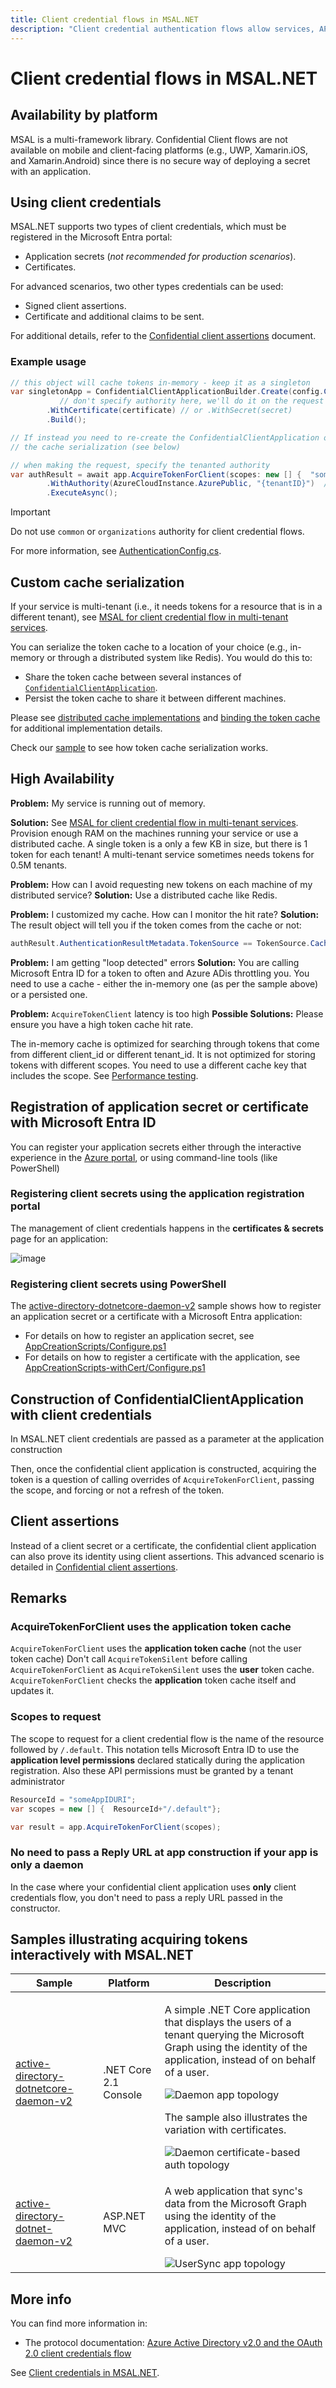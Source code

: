 ```yaml
---
title: Client credential flows in MSAL.NET
description: "Client credential authentication flows allow services, APIs, and daemon applications to acquire a token without direct user interaction."
---
```


# Client credential flows in MSAL.NET

## Availability by platform

MSAL is a multi-framework library. Confidential Client flows are not available on mobile and client-facing platforms (e.g., UWP, Xamarin.iOS, and Xamarin.Android) since there is no secure way of deploying a secret with an application.

## Using client credentials

MSAL.NET supports two types of client credentials, which must be registered in the Microsoft Entra portal:

- Application secrets (_not recommended for production scenarios_).
- Certificates.

For advanced scenarios, two other types credentials can be used:

- Signed client assertions.
- Certificate and additional claims to be sent.

For additional details, refer to the [Confidential client assertions](/azure/active-directory/develop/msal-net-client-assertions) document.

### Example usage

```csharp
// this object will cache tokens in-memory - keep it as a singleton
var singletonApp = ConfidentialClientApplicationBuilder.Create(config.ClientId)
           // don't specify authority here, we'll do it on the request 
        .WithCertificate(certificate) // or .WithSecret(secret)
        .Build();

// If instead you need to re-create the ConfidentialClientApplication on each request, you MUST customize 
// the cache serialization (see below)

// when making the request, specify the tenanted authority
var authResult = await app.AcquireTokenForClient(scopes: new [] {  "some_app_id_uri/.default"})        // uses the token cache automatically, which is optimized for multi-tenant access
        .WithAuthority(AzureCloudInstance.AzurePublic, "{tenantID}")  // do not use "common" or "organizations"!
        .ExecuteAsync();
```

>[!IMPORTANT]
>Do not use `common` or `organizations` authority for client credential flows.

For more information, see [AuthenticationConfig.cs](https://github.com/Azure-Samples/active-directory-dotnetcore-daemon-v2/blob/5199032b352a912e7cc0fce143f81664ba1a8c26/daemon-console/AuthenticationConfig.cs#L67-L87).

## Custom cache serialization

If your service is multi-tenant (i.e., it needs tokens for a resource that is in a different tenant), see [MSAL for client credential flow in multi-tenant services](../../advanced/client-credential-multi-tenant.md).

You can serialize the token cache to a location of your choice (e.g., in-memory or through a distributed system like Redis). You would do this to:

- Share the token cache between several instances of [`ConfidentialClientApplication`](xref:Microsoft.Identity.Client.ConfidentialClientApplication).
- Persist the token cache to share it between different machines.

Please see [distributed cache implementations](https://github.com/AzureAD/microsoft-identity-web/tree/master/src/Microsoft.Identity.Web.TokenCache/Distributed) and [binding the token cache](/azure/active-directory/develop/msal-net-token-cache-serialization) for additional implementation details.

Check our [sample](https://github.com/Azure-Samples/active-directory-dotnet-v1-to-v2/blob/b48c10180665260a1aec78a9acf7d1b1ff97e5ba/ConfidentialClientTokenCache/Program.cs) to see how token cache serialization works.

## High Availability

**Problem:**
My service is running out of memory.

**Solution:**
See [MSAL for client credential flow in multi-tenant services](../../advanced/client-credential-multi-tenant.md).
Provision enough RAM on the machines running your service or use a distributed cache.
A single token is a only a few KB in size, but there is 1 token for each tenant! A multi-tenant service sometimes needs tokens for 0.5M tenants.

**Problem:** How can I avoid requesting new tokens on each machine of my distributed service?
**Solution:** Use a distributed cache like Redis.

**Problem:** I customized my cache. How can I monitor the hit rate?
**Solution:** The result object will tell you if the token comes from the cache or not:

```csharp
authResult.AuthenticationResultMetadata.TokenSource == TokenSource.Cache
```

**Problem:** I am getting "loop detected" errors
**Solution:** You are calling Microsoft Entra ID for a token to often and Azure ADis throttling you. You need to use a cache - either the in-memory one (as per the sample above) or a persisted one.

**Problem:** `AcquireTokenClient` latency is too high
**Possible Solutions:** Please ensure you have a high token cache hit rate.

The in-memory cache is optimized for searching through tokens that come from different client_id or different tenant_id. It is not optimized for storing tokens with different scopes. You need to use a different cache key that includes the scope. See [Performance testing](../../advanced/performance-testing.md).

<a name='registration-of-application-secret-or-certificate-with-azure-ad'></a>

## Registration of application secret or certificate with Microsoft Entra ID

You can register your application secrets either through the interactive experience in the [Azure portal](https://portal.azure.com/#blade/Microsoft_AAD_IAM/ActiveDirectoryMenuBlade/RegisteredAppsPreview), or using command-line tools (like PowerShell)

### Registering client secrets using the application registration portal

The management of client credentials happens in the **certificates & secrets** page for an application:

![image](../../media/azure-ad-certificates.png)

### Registering client secrets using PowerShell

The [active-directory-dotnetcore-daemon-v2](https://github.com/Azure-Samples/active-directory-dotnetcore-daemon-v2) sample shows how to register an application secret or a certificate with a Microsoft Entra application:

- For details on how to register an application secret, see [AppCreationScripts/Configure.ps1](https://github.com/Azure-Samples/active-directory-dotnetcore-daemon-v2/blob/5199032b352a912e7cc0fce143f81664ba1a8c26/AppCreationScripts/Configure.ps1#L190)
- For details on how to register a certificate with the application, see [AppCreationScripts-withCert/Configure.ps1](https://github.com/Azure-Samples/active-directory-dotnetcore-daemon-v2/blob/5199032b352a912e7cc0fce143f81664ba1a8c26/AppCreationScripts-withCert/Configure.ps1#L162-L178)

## Construction of ConfidentialClientApplication with client credentials

In MSAL.NET client credentials are passed as a parameter at the application construction

Then, once the confidential client application is constructed, acquiring the token is a question of calling overrides of ``AcquireTokenForClient``, passing the scope, and forcing or not a refresh of the token.

## Client assertions

Instead of a client secret or a certificate, the confidential client application can also prove its identity using client assertions. This advanced scenario is detailed in [Confidential client assertions](/azure/active-directory/develop/msal-net-client-assertions).

## Remarks

### AcquireTokenForClient uses the application token cache

`AcquireTokenForClient` uses the **application token cache** (not the user token cache)
Don't call `AcquireTokenSilent` before calling `AcquireTokenForClient` as `AcquireTokenSilent` uses the **user** token cache. `AcquireTokenForClient` checks the **application** token cache itself and updates it.

### Scopes to request

The scope to request for a client credential flow is the name of the resource followed by `/.default`. This notation tells Microsoft Entra ID to use the **application level permissions** declared statically during the application registration. Also these API permissions must be granted by a tenant administrator

```csharp
ResourceId = "someAppIDURI";
var scopes = new [] {  ResourceId+"/.default"};

var result = app.AcquireTokenForClient(scopes);
```

### No need to pass a Reply URL at app construction if your app is only a daemon

In the case where your confidential client application uses **only** client credentials flow, you don't need to pass a reply URL passed in the constructor.

## Samples illustrating acquiring tokens interactively with MSAL.NET

Sample | Platform | Description
------ | -------- | -----------
[active-directory-dotnetcore-daemon-v2](https://github.com/Azure-Samples/active-directory-dotnetcore-daemon-v2) | .NET Core 2.1 Console | <p>A simple .NET Core application that displays the users of a tenant querying the Microsoft Graph using the identity of the application, instead of on behalf of a user.</p> ![Daemon app topology](../../media/daemon-app-topology.png) <p>The sample also illustrates the variation with certificates.</p> ![Daemon certificate-based auth topology](../../media/daemon-certificate-topology.png)
[active-directory-dotnet-daemon-v2](https://github.com/Azure-Samples/active-directory-dotnet-daemon-v2) | ASP.NET MVC | <p>A web application that sync's data from the Microsoft Graph using the identity of the application, instead of on behalf of a user.</p>![UserSync app topology](../../media/user-sync-app-topology.png)

## More info

You can find more information in:

- The protocol documentation: [Azure Active Directory v2.0 and the OAuth 2.0 client credentials flow](/azure/active-directory/develop/v2-oauth2-client-creds-grant-flow)

See [Client credentials in MSAL.NET](./client-credential-flows.md).
